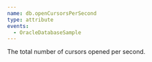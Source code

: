 ```yaml
---
name: db.openCursorsPerSecond
type: attribute
events:
  - OracleDatabaseSample
---
```


The total number of cursors opened per second.